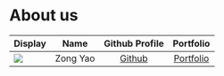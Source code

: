 # About us

Display |   Name   | Github Profile | Portfolio 
--------|:--------:|:--------------:|:---------:
![](https://via.placeholder.com/100.png?text=Photo) | Zong Yao | [Github](https://github.com/) | [Portfolio](docs/team/johndoe.md)

